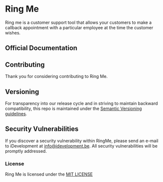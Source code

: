 # Ring Me
Ring me is a customer support tool that allows your customers to make a callback appointment with a particular employee at the time the customer wishes.

## Official Documentation


## Contributing

Thank you for considering contributing to Ring Me.


## Versioning
For transparency into our release cycle and in striving to maintain backward compatibility,
this repo is maintained under the [Semantic Versioning guidelines](http://semver.org/).

## Security Vulnerabilities

If you discover a security vulnerability within RingMe, please send an e-mail to iDevelopment at info@idevelopment.be.
All security vulnerabilities will be promptly addressed.

### License

Ring Me is licensed under the [MIT LICENSE](http://opensource.org/licenses/mit)
